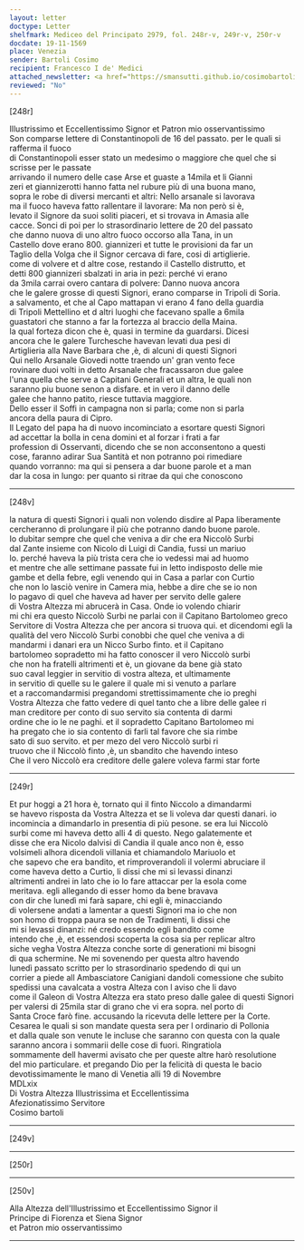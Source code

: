 ```yaml
---
layout: letter
doctype: Letter
shelfmark: Mediceo del Principato 2979, fol. 248r-v, 249r-v, 250r-v
docdate: 19-11-1569
place: Venezia
sender: Bartoli Cosimo
recipient: Francesco I de' Medici
attached_newsletter: <a href="https://smansutti.github.io/cosimobartoli/texts/3080_164/">3080_164</a>
reviewed: "No"
---
```


[248r]  
  
  
Illustrissimo et Eccellentissimo Signor et Patron mio osservantissimo  
Son comparse lettere di Constantinopoli de 16 del passato. per le quali si rafferma il fuoco  
di Constantinopoli esser stato un medesimo o maggiore che quel che si scrisse per le passate  
arrivando il numero delle case Arse et guaste a 14mila et li Gianni  
zeri et giannizerotti hanno fatta nel rubure più di una buona mano,  
sopra le robe di diversi mercanti et altri: Nello arsanale si lavorava  
ma il fuoco haveva fatto rallentare il lavorare: Ma non però si è,  
levato il Signore da suoi soliti piaceri, et si trovava in Amasia alle  
cacce. Sonci di poi per lo strasordinario lettere de 20 del passato  
che danno nuova di uno altro fuoco occorso alla Tana, in un  
Castello dove erano 800. giannizeri et tutte le provisioni da far un  
Taglio della Volga che il Signor cercava di fare, cosi di artiglierie.  
come di volvere et d altre cose, restando il Castello distrutto, et  
detti 800 giannizeri sbalzati in aria in pezi: perché vi erano  
da 3mila carrai overo cantara di polvere: Danno nuova ancora  
che le galere grosse di questi Signori, erano comparse in Tripoli di Soria.  
a salvamento, et che al Capo mattapan vi erano 4 fano della guardia  
di Tripoli Mettellino et d altri luoghi che facevano spalle a 6mila  
guastatori che stanno a far la fortezza al braccio della Maina.  
la qual forteza dicon che è, quasi in termine da guardarsi. Dicesi  
ancora che le galere Turchesche havevan levati dua pesi di  
Artiglieria alla Nave Barbara che ,è, di alcuni di questi Signori  
Qui nello Arsanale Giovedi notte traendo un' gran vento fece  
rovinare duoi volti in detto Arsanale che fracassaron due galee  
l'una quella che serve a Capitani Generali et un altra, le quali non  
saranno piu buone senon a disfare. et in vero il danno delle  
galee che hanno patito, riesce tuttavia maggiore.  
Dello esser il Soffi in campagna non si parla; come non si parla  
ancora della paura di Cipro.  
Il Legato del papa ha di nuovo incominciato a esortare questi Signori  
ad accettar la bolla in cena domini et al forzar i frati a far  
profession di Osservanti, dicendo che se non acconsentono a questi  
cose, faranno adirar Sua Santità et non potranno poi rimediare  
quando vorranno: ma qui si pensera a dar buone parole et a man  
dar la cosa in lungo: per quanto si ritrae da qui che conoscono  
  
---  

[248v]  
  
  
la natura di questi Signori i quali non volendo disdire al Papa liberamente  
cercheranno di prolungare il più che potranno dando buone parole.  
Io dubitar sempre che quel che veniva a dir che era Niccolò Surbi  
dal Zante insieme con Nicolo di Luigi di Candia, fussi un mariuo  
lo. perché haveva la più trista cera che io vedessi mai ad huomo  
et mentre che alle settimane passate fui in letto indisposto delle mie  
gambe et della febre, egli venendo qui in Casa a parlar con Curtio  
che non lo lasciò venire in Camera mia, hebbe a dire che se io non  
lo pagavo di quel che haveva ad haver per servito delle galere  
di Vostra Altezza mi abrucerà in Casa. Onde io volendo chiarir  
mi chi era questo Niccolò Surbi ne parlai con il Capitano Bartolomeo greco  
Servitore di Vostra Altezza che per ancora si truova qui. et dicendomi egli la  
qualità del vero Niccolò Surbi conobbi che quel che veniva a di  
mandarmi i danari era un Nicco Surbo finto. et il Capitano  
bartolomeo sopradetto mi ha fatto conoscer il vero Niccolò surbi  
che non ha fratelli altrimenti et è, un giovane da bene già stato  
suo caval leggier in servitio di vostra alteza, et ultimamente  
in servitio di quelle su le galere il quale mi si venuto a parlare  
et a raccomandarmisi pregandomi strettissimamente che io preghi  
Vostra Altezza che fatto vedere di quel tanto che a libre delle galee ri  
man creditore per conto di suo servito sia contenta di darmi  
ordine che io le ne paghi. et il sopradetto Capitano Bartolomeo mi  
ha pregato che io sia contento di farli tal favore che sia rimbe  
sato di suo servito. et per mezo del vero Niccolò surbi ri  
truovo che il Niccolò finto ,è, un sbandito che havendo inteso  
Che il vero Niccolò era creditore delle galere voleva farmi star forte  
  
---  

[249r]  
  
  
Et pur hoggi a 21 hora è, tornato qui il finto Niccolo a dimandarmi  
se havevo risposta da Vostra Altezza et se li voleva dar questi danari. io  
incomincia a dimandarlo in presentia di più pesone. se era lui Niccolò  
surbi come mi haveva detto alli 4 di questo. Nego galatemente et  
disse che era Nicolo dalvisi di Candia il quale anco non è, esso  
volsimeli alhora dicendoli villania et chiamandolo Mariuolo et  
che sapevo che era bandito, et rimproverandoli il volermi abruciare il  
come haveva detto a Curtio, li dissi che mi si levassi dinanzi  
altrimenti andrei in lato che io lo fare attaccar per la esola come  
meritava. egli allegando di esser homo da bene bravava  
con dir che lunedì mi farà sapare, chi egli è, minacciando  
di volersene andati a lamentar a questi Signori ma io che non  
son homo di troppa paura se non de Tradimenti, li dissi che  
mi si levassi dinanzi: né credo essendo egli bandito come  
intendo che ,è, et essendosi scoperta la cosa sia per replicar altro  
siche vegha Vostra Altezza conche sorte di generationi mi bisogni  
di qua schermine. Ne mi sovenendo per questa altro havendo  
lunedì passato scritto per lo strasordinario spedendo di qui un  
corrier a piede all Ambasciatore Canigiani dandoli comessione che subito  
spedissi una cavalcata a vostra Alteza con l aviso che li davo  
come il Galeon di Vostra Altezza era stato preso dalle galee di questi Signori  
per valersi di 25mila star di grano che vi era sopra. nel porto di  
Santa Croce farò fine. accusando la ricevuta delle lettere per la Corte.  
Cesarea le quali si son mandate questa sera per l ordinario di Pollonia  
et dalla quale son venute le incluse che saranno con questa con la quale  
saranno ancora i sommarii delle cose di fuori. Ringratiola  
sommamente dell havermi avisato che per queste altre harò resolutione  
del mio particulare. et pregando Dio per la felicità di questa le bacio  
devotissimamente le mano di Venetia alli 19 di Novembre  
MDLxix  
Di Vostra Altezza Illustrissima et Eccellentissima  
Afezionatissimo Servitore  
Cosimo bartoli  
  
---  

[249v]  
  
  
  
---  

[250r]  
  
  
  
---  

[250v]  
  
  
Alla Altezza dell'Illustrissimo et Eccellentissimo Signor il  
Principe di Fiorenza et Siena Signor  
et Patron mio osservantissimo  
  
---  

